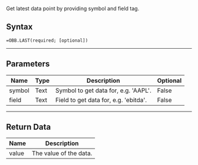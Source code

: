 <!-- markdownlint-disable MD041 -->

Get latest data point by providing symbol and field tag.

## Syntax

```excel wordwrap
=OBB.LAST(required; [optional])
```

---

## Parameters

| Name | Type | Description | Optional |
| ---- | ---- | ----------- | -------- |
| symbol | Text | Symbol to get data for, e.g. 'AAPL'. | False |
| field | Text | Field to get data for, e.g. 'ebitda'. | False |

---

## Return Data

| Name | Description |
| ---- | ----------- |
| value | The value of the data.  |
